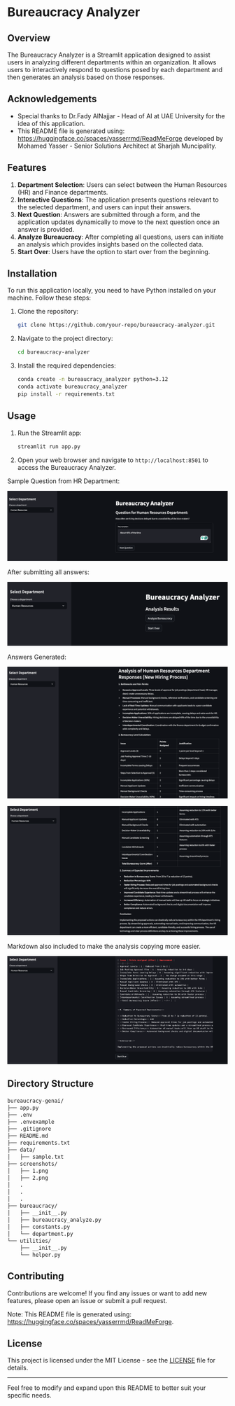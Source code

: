 # Bureaucracy Analyzer

## Overview

The Bureaucracy Analyzer is a Streamlit application designed to assist users in analyzing different departments within an organization. It allows users to interactively respond to questions posed by each department and then generates an analysis based on those responses.

## Acknowledgements

- Special thanks to Dr.Fady AlNajjar - Head of AI at UAE University for the idea of this application.
- This README file is generated using: https://huggingface.co/spaces/yasserrmd/ReadMeForge developed by Mohamed Yasser - Senior Solutions Architect at Sharjah Muncipality.

## Features

1. **Department Selection**: Users can select between the Human Resources (HR) and Finance departments.
2. **Interactive Questions**: The application presents questions relevant to the selected department, and users can input their answers.
3. **Next Question**: Answers are submitted through a form, and the application updates dynamically to move to the next question once an answer is provided.
4. **Analyze Bureaucracy**: After completing all questions, users can initiate an analysis which provides insights based on the collected data.
5. **Start Over**: Users have the option to start over from the beginning.

## Installation

To run this application locally, you need to have Python installed on your machine. Follow these steps:

1. Clone the repository:

   ```bash
   git clone https://github.com/your-repo/bureaucracy-analyzer.git
   ```

2. Navigate to the project directory:

   ```bash
   cd bureaucracy-analyzer
   ```

3. Install the required dependencies:
   ```bash
   conda create -n bureaucracy_analyzer python=3.12
   conda activate bureaucracy_analyzer
   pip install -r requirements.txt
   ```

## Usage

1. Run the Streamlit app:

   ```bash
   streamlit run app.py
   ```

2. Open your web browser and navigate to `http://localhost:8501` to access the Bureaucracy Analyzer.

Sample Question from HR Department:

![Application Screenshot](screenshots/1.png)

After submitting all answers:

![Application Screenshot](screenshots/2.png)

Answers Generated:

![Application Screenshot](screenshots/3.png)

![Application Screenshot](screenshots/4.png)

Markdown also included to make the analysis copying more easier.

![Application Screenshot](screenshots/5.png)

## Directory Structure

```
bureaucracy-genai/
├── app.py
├── .env
├── .envexample
├── .gitignore
├── README.md
├── requirements.txt
├── data/
│   ├── sample.txt
├── screenshots/
│   ├── 1.png
│   ├── 2.png
│   .
│   .
│   .
├── bureaucracy/
│   ├── __init__.py
│   ├── bureaucracy_analyze.py
│   ├── constants.py
│   └── department.py
└── utilities/
    ├── __init__.py
    └── helper.py
```

## Contributing

Contributions are welcome! If you find any issues or want to add new features, please open an issue or submit a pull request.

Note: This README file is generated using: https://huggingface.co/spaces/yasserrmd/ReadMeForge.

## License

This project is licensed under the MIT License - see the [LICENSE](LICENSE) file for details.

---

Feel free to modify and expand upon this README to better suit your specific needs.
